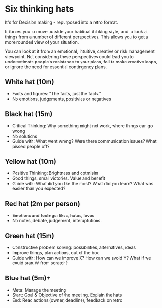 # Six thinking hats

It's for Decision making - repurposed into a retro format.

It forces you to move outside your habitual thinking style, and to look at things from a number of different perspectives. This allows you to get a more rounded view of your situation.

You can look at it from an emotional, intuitive, creative or risk management viewpoint. Not considering these perspectives could lead you to underestimate people's resistance to your plans, fail to make creative leaps, or ignore the need for essential contingency plans.

## White hat (10m)

 * Facts and figures: "The facts, just the facts." 
 * No emotions, judgements, positivies or negatives
  
## Black hat (15m)

* Critical Thinking: Why something might not work, where things can go wrong
* No solutions
* Guide with: What went wrong? Were there communication issues? What pissed people off?

## Yellow hat (10m)

* Positive Thinking: Brightness and optmisim
* Good things, small victories. Value and benefit
* Guide with: What did you like the most? What did you learn? What was easier than you expected?

## Red hat (2m per person)

* Emotions and feelings: likes, hates, loves
* No notes, debate, judgement, interuptutions.

## Green hat (15m)

* Constructive problem solving: possibilities, alternatives, ideas
* Improve things, plan actions, out of the box
* Guide with: How can we improve X? How can we avoid Y? What if we could start W from scratch?

## Blue hat (5m)+

* Meta: Manage the meeting
* Start: Goal & Objective of the meeting. Explain the hats
* End: Read actions (owner, deadline), feedback on retro 
